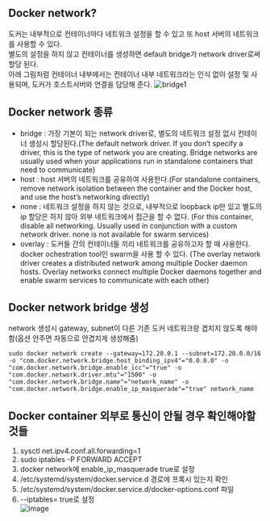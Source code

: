 ## Docker network?
도커는 내부적으로 컨테이너마다 네트워크 설정을 할 수 있고 또 host 서버의 네트워크를 사용할 수 있다.       
별도의 설정을 하지 않고 컨테이너를 생성하면 default bridge가 network driver로써 할당 된다.    
아래 그림처럼 컨테이너 내부에서는 컨테이너 내부 네트워크라는 인식 없이 설정 및 사용되며, 도커가 호스트서버와 연결을 담당해 준다. 
![bridge1](https://user-images.githubusercontent.com/13589283/151919401-0c6ada8f-6c78-45e6-978a-2030b7a871a5.png)


## Docker network 종류
 - bridge : 가장 기본이 되는 network driver로, 별도의 네트워크 설정 없시 컨테이너 생성시 할당된다.(The default network driver. If you don’t specify a driver, this is the type of network you are creating. Bridge networks are usually used when your applications run in standalone containers that need to communicate)
 - host : host 서버의 네트워크를 공유하여 사용한다.(For standalone containers, remove network isolation between the container and the Docker host, and use the host’s networking directly)
 - none : 네트워크 설정을 하지 않는 것으로, 내부적으로 loopback ip만 있고 별도의 ip 할당은 하지 않아 외부 네트워크에서 접근을 할 수 없다. (For this container, disable all networking. Usually used in conjunction with a custom network driver. none is not available for swarm services)
 - overlay : 도커들 간의 컨테이너들 끼리 네트워크를 공유하고자 할 때 사용한다. docker ochestration tool인 swarm을 사용 할 수 있다. (The overlay network driver creates a distributed network among multiple Docker daemon hosts. Overlay networks connect multiple Docker daemons together and enable swarm services to communicate with each other)


## Docker network bridge 생성
network 생성시 gateway, subnet이 다른 기존 도커 네트워크랑 겹치지 않도록 해야함(옵션 안주면 자동으로 안겹치게 생성해줌)          
~~~
sudo docker network create --gateway=172.20.0.1 --subnet=172.20.0.0/16 -o "com.docker.network.bridge.host_binding_ipv4"="0.0.0.0" -o "com.docker.network.bridge.enable_icc"="true" -o "com.docker.network.driver.mtu"="1500" -o "com.docker.network.bridge.name"="network_name" -o "com.docker.network.bridge.enable_ip_masquerade"="true" network_name
~~~


## Docker container 외부로 통신이 안될 경우 확인해야할 것들  
  1. sysctl net.ipv4.conf.all.forwarding=1   
  2. sudo iptables -P FORWARD ACCEPT   
  3. docker network에 enable_ip_masquerade true로 설정   
  4. /etc/systemd/system/docker.service.d 경로에 프록시 있는지 확인   
  5. /etc/systemd/system/docker.service.d/docker-options.conf 파일   
  6. --iptables= true로 설정   
  ![image](https://user-images.githubusercontent.com/13589283/150479643-51f7655d-464a-40c0-9865-12b24b520486.png)
